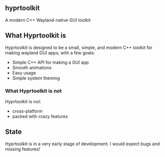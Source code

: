 ## hyprtoolkit
A modern C++ Wayland-native GUI toolkit

## What Hyprtoolkit is

Hyprtoolkit is designed to be a small, simple, and modern C++ toolkit for making wayland GUI apps, with
a few goals:

- Simple C++ API for making a GUI app
- Smooth animations
- Easy usage
- Simple system theming

### What Hyprtoolkit is not

Hyprtoolkit is not:
- cross-platform
- packed with crazy features

## State

Hyprtoolkit is in a very early stage of development. I would expect bugs and missing features!
